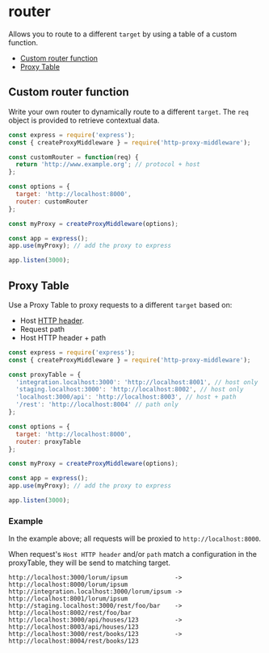# router

Allows you to route to a different `target` by using a table of a custom function.

<!-- MarkdownTOC autolink=true bracket=round -->

- [Custom router function](#custom-router-function)
- [Proxy Table](#proxy-table)

<!-- /MarkdownTOC -->

## Custom router function

Write your own router to dynamically route to a different `target`.
The `req` object is provided to retrieve contextual data.

```javascript
const express = require('express');
const { createProxyMiddleware } = require('http-proxy-middleware');

const customRouter = function(req) {
  return 'http://www.example.org'; // protocol + host
};

const options = {
  target: 'http://localhost:8000',
  router: customRouter
};

const myProxy = createProxyMiddleware(options);

const app = express();
app.use(myProxy); // add the proxy to express

app.listen(3000);
```

## Proxy Table

Use a Proxy Table to proxy requests to a different `target` based on:

- Host [HTTP header](https://en.wikipedia.org/wiki/List_of_HTTP_header_fields#Request_fields).
- Request path
- Host HTTP header + path

```javascript
const express = require('express');
const { createProxyMiddleware } = require('http-proxy-middleware');

const proxyTable = {
  'integration.localhost:3000': 'http://localhost:8001', // host only
  'staging.localhost:3000': 'http://localhost:8002', // host only
  'localhost:3000/api': 'http://localhost:8003', // host + path
  '/rest': 'http://localhost:8004' // path only
};

const options = {
  target: 'http://localhost:8000',
  router: proxyTable
};

const myProxy = createProxyMiddleware(options);

const app = express();
app.use(myProxy); // add the proxy to express

app.listen(3000);
```

### Example

In the example above; all requests will be proxied to `http://localhost:8000`.

When request's `Host HTTP header` and/or `path` match a configuration in the proxyTable, they will be send to matching target.

```
http://localhost:3000/lorum/ipsum             -> http://localhost:8000/lorum/ipsum
http://integration.localhost:3000/lorum/ipsum -> http://localhost:8001/lorum/ipsum
http://staging.localhost:3000/rest/foo/bar    -> http://localhost:8002/rest/foo/bar
http://localhost:3000/api/houses/123          -> http://localhost:8003/api/houses/123
http://localhost:3000/rest/books/123          -> http://localhost:8004/rest/books/123
```
